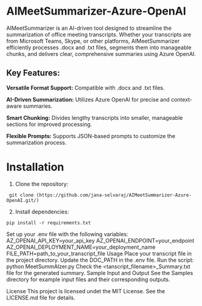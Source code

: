 # AIMeetSummarizer-Azure-OpenAI

AIMeetSummarizer is an AI-driven tool designed to streamline the summarization of office meeting transcripts. Whether your transcripts are from Microsoft Teams, Skype, or other platforms, AIMeetSummarizer efficiently processes .docx and .txt files, segments them into manageable chunks, and delivers clear, comprehensive summaries using Azure OpenAI.

## Key Features:

**Versatile Format Support:** Compatible with .docx and .txt files.<br>

**AI-Driven Summarization:** Utilizes Azure OpenAI for precise and context-aware summaries. <br>

**Smart Chunking:** Divides lengthy transcripts into smaller, manageable sections for improved processing. <br>

**Flexible Prompts:** Supports JSON-based prompts to customize the summarization process. <br>

# Installation

1. Clone the repository:
```
 git clone (https://github.com/jana-selvaraj/AIMeetSummarizer-Azure-OpenAI.git/)
```

2. Install dependencies:
```   
pip install -r requirements.txt
```

Set up your .env file with the following variables:
AZ_OPENAI_API_KEY=your_api_key
AZ_OPENAI_ENDPOINT=your_endpoint
AZ_OPENAI_DEPLOYMENT_NAME=your_deployment_name
FILE_PATH=path_to_your_transcript_file
Usage
Place your transcript file in the project directory.
Update the DOC_PATH in the .env file.
Run the script:
python MeetSummAIzer.py
Check the <tanscript_filename>_Summary.txt file for the generated summary.
Sample Input and Output
See the Samples directory for example input files and their corresponding outputs.

License
This project is licensed undet the MIT License. See the LICENSE.md file for details.













